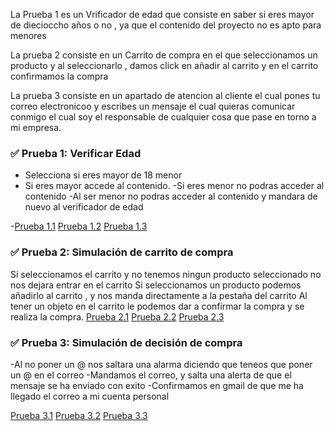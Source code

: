 La Prueba 1 es un Vrificador de edad que consiste en saber si eres mayor de diecioccho años o no , ya que el contenido del proyecto no es apto para menores


La prueba 2 consiste en un Carrito de compra en el que seleccionamos un producto y al seleccionarlo , damos click en añadir al carrito y en el carrito confirmamos la compra 



La prueba 3 consiste en un apartado de atencion al cliente el cual pones tu correo electronicoo y escribes un mensaje el cual quieras comunicar conmigo el cual soy el responsable de cualquier cosa que pase en torno a mi empresa.

### ✅ Prueba 1: Verificar Edad
- Selecciona si eres mayor de 18  menor
- Si eres mayor accede al contenido.
-Si eres menor no podras acceder al contenido
-Al ser menor no podras acceder al contenido y mandara de nuevo al verificador de edad

-[Prueba 1.1](./resources/Si.gif)
[Prueba 1.2](./resources/No.gif)
[Prueba 1.3](./resources/Volver.gif)




### ✅ Prueba 2: Simulación de carrito de compra
Si seleccionamos el carrito y no tenemos ningun producto seleccionado no nos dejara entrar en el carrito
Si seleccionamos un producto podemos añadirlo al carrito ,  y nos manda directamente a la pestaña del carrito
Al tener un objeto en el carrito le podemos dar a confirmar la compra y se realiza la compra.
[Prueba 2.1](./resources/CarritoVacio.gif)
[Prueba 2.2](./resources/AñadirCarrito.gif)
[Prueba 2.3](./resources/Confirmar.gif)
  



### ✅ Prueba 3: Simulación de decisión de compra
-Al no poner un @ nos saltara una alarma diciendo que teneos que poner un @ en el correo
-Mandamos el correo, y  salta una alerta de que el mensaje se ha enviado con exito 
-Confirmamos en gmail de que me ha llegado el correo a mi cuenta personal

[Prueba 3.1](./resources/Error.gif)
[Prueba 3.2](./resources/Correo.gif)
[Prueba 3.3](./resources/CorreoConfirmado.gif)



